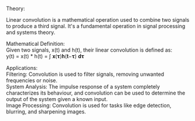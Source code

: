 Theory: 

Linear convolution is a mathematical operation used to combine two signals to produce 
a third signal. It's a fundamental operation in signal processing and systems theory. 
 
Mathematical Definition:  
 Given two signals, x(t) and h(t), their linear convolution is defined as:  
                    y(t) = x(t) * h(t) = ∫ 𝐱(𝛕)𝐡(𝐭−𝛕) 𝐝𝛕  
   
Applications:  
Filtering: Convolution is used to filter signals, removing unwanted frequencies 
or noise.  
System Analysis: The impulse response of a system completely characterizes its 
behaviour, and convolution can be used to determine the output of the system 
given a known input.  
Image Processing: Convolution is used for tasks like edge detection, blurring, 
and sharpening images. 
